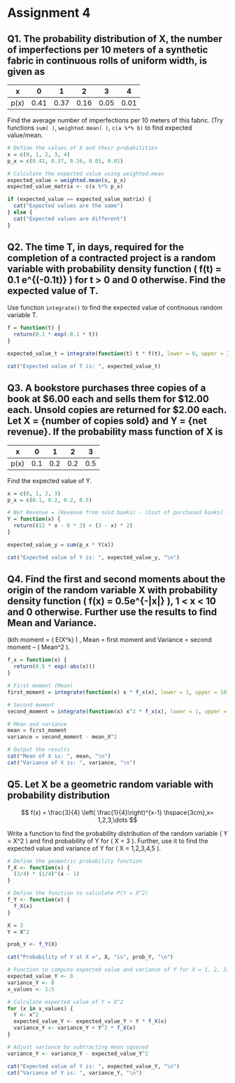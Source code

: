 # Assignment 4

## Q1. The probability distribution of X, the number of imperfections per 10 meters of a synthetic fabric in continuous rolls of uniform width, is given as

| x   | 0   | 1   | 2   | 3   | 4   |
|-----|-----|-----|-----|-----|-----|
| p(x)| 0.41| 0.37| 0.16| 0.05| 0.01|

Find the average number of imperfections per 10 meters of this fabric.
(Try functions `sum( )`, `weighted.mean( )`, `c(a %*% b)` to find expected value/mean.
  ```R
  # Define the values of X and their probabilities
  x = c(0, 1, 2, 3, 4)
  p_x = c(0.41, 0.37, 0.16, 0.05, 0.01)

  # Calculate the expected value using weighted.mean
  expected_value = weighted.mean(x, p_x)
  expected_value_matrix <- c(x %*% p_x)

  if (expected_value == expected_value_matrix) {
    cat("Expected values are the same")
  } else {
    cat("Expected values are different")
  }
  ```

## Q2. The time T, in days, required for the completion of a contracted project is a random variable with probability density function \( f(t) = 0.1 e^{(-0.1t)} \) for t > 0 and 0 otherwise. Find the expected value of T.
Use function `integrate()` to find the expected value of continuous random variable T.
  ```R
  f = function(t) {
    return(0.1 * exp(-0.1 * t))
  }

  expected_value_t = integrate(function(t) t * f(t), lower = 0, upper = Inf)$value

  cat("Expected value of T is: ", expected_value_t)
  ```

## Q3. A bookstore purchases three copies of a book at $6.00 each and sells them for $12.00 each. Unsold copies are returned for $2.00 each. Let X = {number of copies sold} and Y = {net revenue}. If the probability mass function of X is

| x    | 0   | 1   | 2   | 3   |
|------|-----|-----|-----|-----|
| p(x) | 0.1 | 0.2 | 0.2 | 0.5 |

Find the expected value of Y.
  ```R
  x = c(0, 1, 2, 3)
  p_x = c(0.1, 0.2, 0.2, 0.5)

  # Net Revenue = (Revenue from sold books) - (Cost of purchased books) + (Refund from unsold books)
  Y = function(x) {
    return((12 * x - 6 * 3) + (3 - x) * 2)
  }

  expected_value_y = sum(p_x * Y(x))

  cat("Expected value of Y is: ", expected_value_y, "\n")
  ```

## Q4. Find the first and second moments about the origin of the random variable X with probability density function \( f(x) = 0.5e^{-|x|} \), 1 < x < 10 and 0 otherwise. Further use the results to find Mean and Variance.
(kth moment = \( E(X^k) \) , Mean = first moment and Variance = second moment – \( Mean^2 \).
  ```R
  f_x = function(x) {
    return(0.5 * exp(-abs(x)))
  }

  # First moment (Mean)
  first_moment = integrate(function(x) x * f_x(x), lower = 1, upper = 10)$value

  # Second moment
  second_moment = integrate(function(x) x^2 * f_x(x), lower = 1, upper = 10)$value

  # Mean and variance
  mean = first_moment
  variance = second_moment - mean_X^2

  # Output the results
  cat("Mean of X is: ", mean, "\n")
  cat("Variance of X is: ", variance, "\n")
  ```

## Q5. Let X be a geometric random variable with probability distribution
$$ f(x) = \frac{3}{4} \left( \frac{1}{4}\right)^{x-1} \hspace{3cm},x= 1,2,3,\dots $$

Write a function to find the probability distribution of the random variable \( Y = X^2 \) and
find probability of Y for \( X = 3 \). Further, use it to find the expected value and variance of
Y for \( X = 1,2,3,4,5 \).
  ```R
  # Define the geometric probability function
  f_X <- function(x) {
    (3/4) * (1/4)^(x - 1)
  }

  # Define the function to calculate P(Y = X^2)
  f_Y <- function(x) {
    f_X(x)
  }

  X = 3
  Y = X^2

  prob_Y <- f_Y(X)

  cat("Probability of Y at X =", X, "is", prob_Y, "\n")

  # Function to compute expected value and variance of Y for X = 1, 2, 3, 4, 5
  expected_value_Y <- 0
  variance_Y <- 0
  x_values <- 1:5

  # Calculate expected value of Y = X^2
  for (x in x_values) {
    Y <- x^2
    expected_value_Y <- expected_value_Y + Y * f_X(x)
    variance_Y <- variance_Y + Y^2 * f_X(x)
  }

  # Adjust variance by subtracting mean squared
  variance_Y <- variance_Y - expected_value_Y^2

  cat("Expected value of Y is: ", expected_value_Y, "\n")
  cat("Variance of Y is: ", variance_Y, "\n")
  ```
